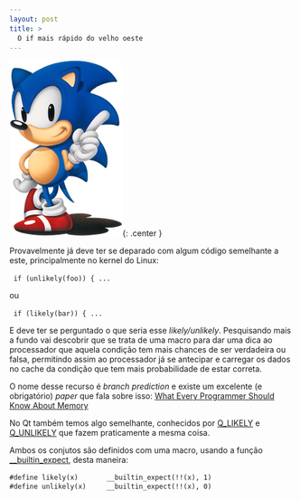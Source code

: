 ```yaml
---
layout: post
title: >
  O if mais rápido do velho oeste
---
```

![image](/public/2015-03-31-o-if-mais-rapido-do-velho-oeste/sonic.png){: .center }

Provavelmente já deve ter se deparado com algum código semelhante a este, principalmente no kernel do Linux:

` if (unlikely(foo)) { ...`

ou

` if (likely(bar)) { ...`


E deve ter se perguntado o que seria esse _likely/unlikely_. Pesquisando mais a fundo vai descobrir que se trata de uma macro para dar uma dica ao processador que aquela condição tem mais chances de ser verdadeira ou falsa, permitindo assim ao processador já se antecipar e carregar os dados no cache da condição que tem mais probabilidade de estar correta.

O nome desse recurso é _branch prediction_ e existe um excelente (e obrigatório) _paper_ que fala sobre isso: [What Every Programmer Should Know About Memory](http://www.akkadia.org/drepper/cpumemory.pdf)

No Qt também temos algo semelhante, conhecidos por [Q_LIKELY](http://doc.qt.io/qt-5/qtglobal.html#Q_LIKELY) e [Q_UNLIKELY](http://doc.qt.io/qt-5/qtglobal.html#Q_UNLIKELY) que fazem praticamente a mesma coisa.

Ambos os conjutos são definidos com uma macro, usando a função [__builtin_expect](https://gcc.gnu.org/onlinedocs/gcc/Other-Builtins.html), desta maneira:

```
#define likely(x)       __builtin_expect(!!(x), 1)
#define unlikely(x)     __builtin_expect(!!(x), 0)
```
